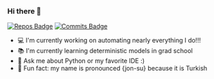 ### Hi there 👋

[![Repos Badge](https://badges.pufler.dev/repos/cansu-freeman)](https://badges.pufler.dev) 
[![Commits Badge](https://badges.pufler.dev/commits/monthly/cansu-freeman)](https://badges.pufler.dev)

- 💻 I'm currently working on automating nearly everything I do!!!
- 📚 I'm currently learning deterministic models in grad school
- 💬 Ask me about Python or my favorite IDE :)
- 🧿 Fun fact: my name is pronounced {jon-su} because it is Turkish


